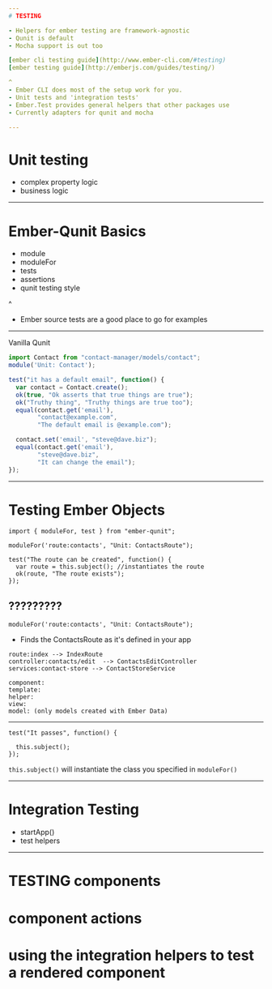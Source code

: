```yaml
---
# TESTING

- Helpers for ember testing are framework-agnostic
- Qunit is default
- Mocha support is out too

[ember cli testing guide](http://www.ember-cli.com/#testing)
[ember testing guide](http://emberjs.com/guides/testing/)

^
- Ember CLI does most of the setup work for you.
- Unit tests and 'integration tests'
- Ember.Test provides general helpers that other packages use
- Currently adapters for qunit and mocha

---
```

# Unit testing

- complex property logic
- business logic

---
# Ember-Qunit Basics

- module
- moduleFor
- tests
- assertions
- qunit testing style

^
- Ember source tests are a good place to go for examples

---
Vanilla Qunit

```javascript
import Contact from "contact-manager/models/contact";
module('Unit: Contact');

test("it has a default email", function() {
  var contact = Contact.create();
  ok(true, "Ok asserts that true things are true");
  ok("Truthy thing", "Truthy things are true too");
  equal(contact.get('email'),
        "contact@example.com",
        "The default email is @example.com");

  contact.set('email', "steve@dave.biz");
  equal(contact.get('email'),
        "steve@dave.biz",
        "It can change the email");
});

```
---
# Testing Ember Objects

```
import { moduleFor, test } from "ember-qunit";

moduleFor('route:contacts', "Unit: ContactsRoute");

test("The route can be created", function() {
  var route = this.subject(); //instantiates the route
  ok(route, "The route exists");
});

```
?????????
---
```
moduleFor('route:contacts', "Unit: ContactsRoute");
```
- Finds the ContactsRoute as it's defined in your app

```
route:index --> IndexRoute
controller:contacts/edit  --> ContactsEditController
services:contact-store --> ContactStoreService

component:
template:
helper:
view:
model: (only models created with Ember Data)

```

---
```
test("It passes", function() {

  this.subject();
});
```
`this.subject()` will instantiate the class you specified in `moduleFor()`

---
# Integration Testing
- startApp()
- test helpers

---
# TESTING components
# component actions
# using the integration helpers to test a rendered component

